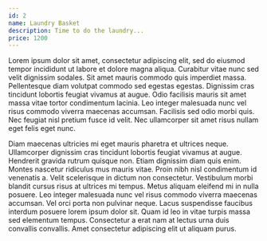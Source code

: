 ```yaml
---
id: 2
name: Laundry Basket
description: Time to do the laundry...
price: 1200
---
```


Lorem ipsum dolor sit amet, consectetur adipiscing elit, sed do eiusmod tempor incididunt ut labore et dolore magna aliqua. Curabitur vitae nunc sed velit dignissim sodales. Sit amet mauris commodo quis imperdiet massa. Pellentesque diam volutpat commodo sed egestas egestas. Dignissim cras tincidunt lobortis feugiat vivamus at augue. Odio facilisis mauris sit amet massa vitae tortor condimentum lacinia. Leo integer malesuada nunc vel risus commodo viverra maecenas accumsan. Facilisis sed odio morbi quis. Nec feugiat nisl pretium fusce id velit. Nec ullamcorper sit amet risus nullam eget felis eget nunc.

Diam maecenas ultricies mi eget mauris pharetra et ultrices neque. Ullamcorper dignissim cras tincidunt lobortis feugiat vivamus at augue. Hendrerit gravida rutrum quisque non. Etiam dignissim diam quis enim. Montes nascetur ridiculus mus mauris vitae. Proin nibh nisl condimentum id venenatis a. Velit scelerisque in dictum non consectetur. Vestibulum morbi blandit cursus risus at ultrices mi tempus. Metus aliquam eleifend mi in nulla posuere. Leo integer malesuada nunc vel risus commodo viverra maecenas accumsan. Vel orci porta non pulvinar neque. Lacus suspendisse faucibus interdum posuere lorem ipsum dolor sit. Quam id leo in vitae turpis massa sed elementum tempus. Consectetur a erat nam at lectus urna duis convallis convallis. Amet consectetur adipiscing elit ut aliquam purus.